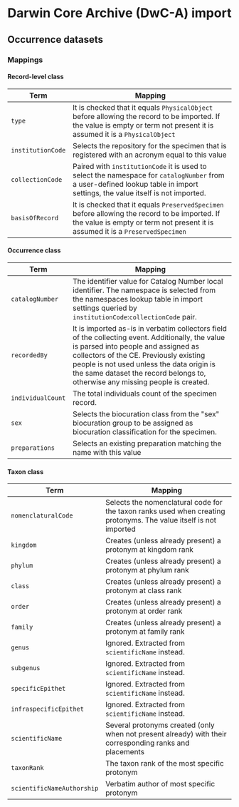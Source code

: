 # Darwin Core Archive (DwC-A) import


## Occurrence datasets


### Mappings

#### Record-level class

Term|Mapping
---|---
`type` | It is checked that it equals `PhysicalObject` before allowing the record to be imported. If the value is empty or term not present it is assumed it is a `PhysicalObject`
`institutionCode` | Selects the repository for the specimen that is registered with an acronym equal to this value
`collectionCode` | Paired with `institutionCode` it is used to select the namespace for `catalogNumber` from a user-defined lookup table in import settings, the value itself is not imported.
`basisOfRecord` | It is checked that it equals `PreservedSpecimen` before allowing the record to be imported. If the value is empty or term not present it is assumed it is a `PreservedSpecimen`

#### Occurrence class

Term|Mapping
---|---
`catalogNumber` | The identifier value for Catalog Number local identifier. The namespace is selected from the namespaces lookup table in import settings queried by `institutionCode`:`collectionCode` pair.
`recordedBy` | It is imported as-is in verbatim collectors field of the collecting event. Additionally, the value is parsed into people and assigned as collectors of the CE. Previously existing people is not used unless the data origin is the same dataset the record belongs to, otherwise any missing people is created.
`individualCount` | The total individuals count of the specimen record.
`sex` | Selects the biocuration class from the "sex" biocuration group to be assigned as biocuration classification for the specimen.
`preparations` | Selects an existing preparation matching the name with this value

#### Taxon class

Term|Mapping
---|---
`nomenclaturalCode` | Selects the nomenclatural code for the taxon ranks used when creating protonyms. The value itself is not imported
`kingdom` | Creates (unless already present) a protonym at kingdom rank
`phylum` | Creates (unless already present) a protonym at phylum rank
`class` | Creates (unless already present) a protonym at class rank
`order` | Creates (unless already present) a protonym at order rank
`family` | Creates (unless already present) a protonym at family rank
`genus` | Ignored. Extracted from `scientificName` instead.
`subgenus` | Ignored. Extracted from `scientificName` instead.
`specificEpithet` | Ignored. Extracted from `scientificName` instead.
`infraspecificEpithet` | Ignored. Extracted from `scientificName` instead.
`scientificName` | Several protonyms created (only when not present already) with their corresponding ranks and placements
`taxonRank` | The taxon rank of the most specific protonym
`scientificNameAuthorship` | Verbatim author of most specific protonym
